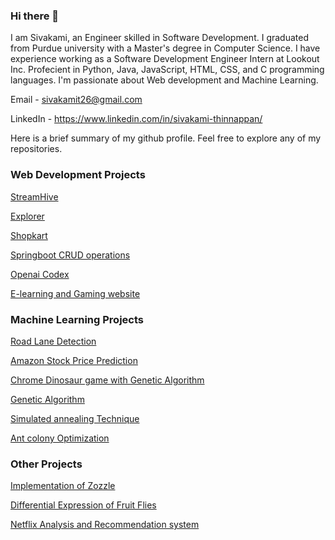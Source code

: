 ### Hi there 👋

I am Sivakami, an Engineer skilled in Software Development. I graduated from Purdue university with a Master's degree in Computer Science. I have experience working as a Software Development Engineer Intern at Lookout Inc. Profecient in Python, Java, JavaScript, HTML, CSS, and C programming languages. I'm passionate about Web development and Machine Learning. 

Email - sivakamit26@gmail.com

LinkedIn - https://www.linkedin.com/in/sivakami-thinnappan/

Here is a brief summary of my github profile. Feel free to explore any of my repositories.

### Web Development Projects

[StreamHive](https://github.com/sivakamit/StreamHive)

[Explorer](https://github.com/sivakamit/Explorer_app)

[Shopkart](https://github.com/sivakamit/Shopkart)

[Springboot CRUD operations](https://github.com/sivakamit/SpringBoot-CRUD-operations)

[Openai Codex](https://github.com/sivakamit/Openai-codex)

[E-learning and Gaming website](https://github.com/sivakamit/software_engineering_project)

### Machine Learning Projects

[Road Lane Detection](https://github.com/sivakamit/Road_lane_detection)

[Amazon Stock Price Prediction](https://github.com/sivakamit/Stock_prediction)

[Chrome Dinosaur game with Genetic Algorithm](https://github.com/sivakamit/Chrome-dinosaur-game-with-Genetic-algorithm)

[Genetic Algorithm](https://github.com/sivakamit/Genetic_algorithm_TSP)

[Simulated annealing Technique](https://github.com/sivakamit/simulated_annealing_TSP)

[Ant colony Optimization](https://github.com/sivakamit/Ant_colony_optimization_TSP)

### Other Projects

[Implementation of Zozzle](https://github.com/sivakamit/Implementation_of_Zozzle)

[Differential Expression of Fruit Flies](https://github.com/sivakamit/Differential_Expression_of_Fruit_Flies)

[Netflix Analysis and Recommendation system](https://github.com/sivakamit/Netflix_Analysis_and_Recommendation_system)
<!--
**sivakamit/sivakamit** is a ✨ _special_ ✨ repository because its `README.md` (this file) appears on your GitHub profile.

Here are some ideas to get you started:

- 🔭 I’m currently working on ...
- 🌱 I’m currently learning ...
- 👯 I’m looking to collaborate on ...
- 🤔 I’m looking for help with ...
- 💬 Ask me about ...
- 📫 How to reach me: ...
- 😄 Pronouns: ...
- ⚡ Fun fact: ...
-->
